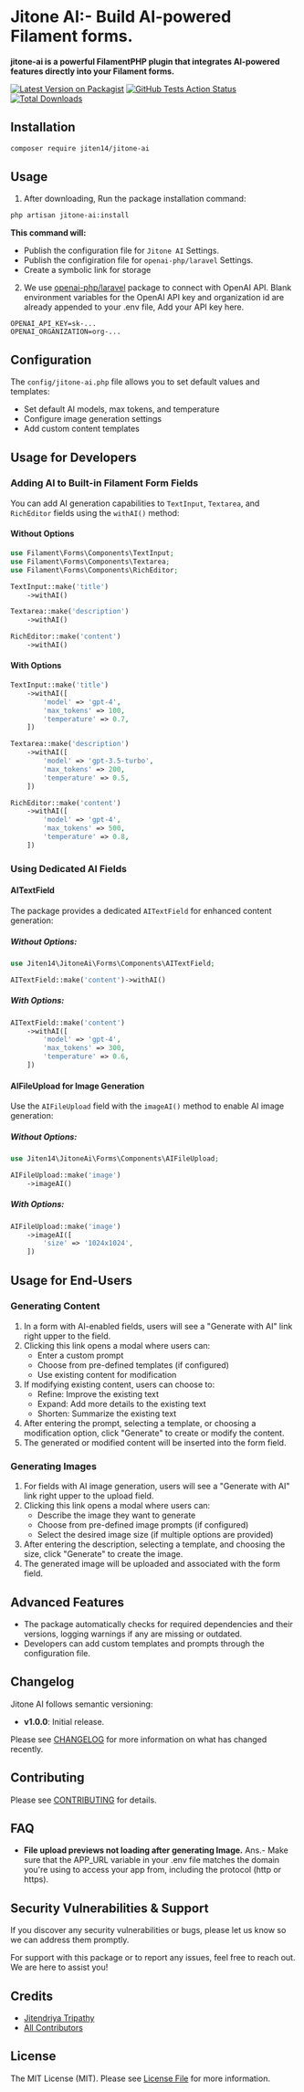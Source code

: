 
# Jitone AI:- Build AI-powered Filament forms.

**jitone-ai is a powerful FilamentPHP plugin that integrates AI-powered features directly into your Filament forms.**

[![Latest Version on Packagist](https://img.shields.io/packagist/v/jiten14/jitone-ai.svg?style=flat-square)](https://packagist.org/packages/jiten14/jitone-ai)
[![GitHub Tests Action Status](https://img.shields.io/github/actions/workflow/status/jiten14/jitone-ai/run-tests.yml?branch=main&label=tests&style=flat-square)](https://github.com/jiten14/jitone-ai/actions?query=workflow%3Arun-tests+branch%3Amain)
[![Total Downloads](https://img.shields.io/packagist/dt/jiten14/jitone-ai.svg?style=flat-square)](https://packagist.org/packages/jiten14/jitone-ai)


## Installation

```bash
composer require jiten14/jitone-ai
```
## Usage
1. After downloading, Run the package installation command:

```bash
php artisan jitone-ai:install
```

**This command will:**
- Publish the configuration file for `Jitone AI` Settings.
- Publish the configiration file for `openai-php/laravel` Settings.
- Create a symbolic link for storage

2. We use [openai-php/laravel](https://github.com/openai-php/laravel) package to connect with OpenAI API. Blank environment variables for the OpenAI API key and organization id are already appended to your .env file, Add your API key here.

```env
OPENAI_API_KEY=sk-...
OPENAI_ORGANIZATION=org-...
```
## Configuration

The `config/jitone-ai.php` file allows you to set default values and templates:

* Set default AI models, max tokens, and temperature
* Configure image generation settings
* Add custom content templates

## Usage for Developers

### Adding AI to Built-in Filament Form Fields

You can add AI generation capabilities to `TextInput`, `Textarea`, and `RichEditor` fields using the `withAI()` method:

#### Without Options

```php
use Filament\Forms\Components\TextInput;
use Filament\Forms\Components\Textarea;
use Filament\Forms\Components\RichEditor;

TextInput::make('title')
    ->withAI()

Textarea::make('description')
    ->withAI()

RichEditor::make('content')
    ->withAI()
```

#### With Options

```php
TextInput::make('title')
    ->withAI([
        'model' => 'gpt-4',
        'max_tokens' => 100,
        'temperature' => 0.7,
    ])

Textarea::make('description')
    ->withAI([
        'model' => 'gpt-3.5-turbo',
        'max_tokens' => 200,
        'temperature' => 0.5,
    ])

RichEditor::make('content')
    ->withAI([
        'model' => 'gpt-4',
        'max_tokens' => 500,
        'temperature' => 0.8,
    ])
```

### Using Dedicated AI Fields

#### AITextField

The package provides a dedicated `AITextField` for enhanced content generation:

##### Without Options:

```php
use Jiten14\JitoneAi\Forms\Components\AITextField;

AITextField::make('content')->withAI()
```

##### With Options:

```php
AITextField::make('content')
    ->withAI([
        'model' => 'gpt-4',
        'max_tokens' => 300,
        'temperature' => 0.6,
    ])
```

#### AIFileUpload for Image Generation

Use the `AIFileUpload` field with the `imageAI()` method to enable AI image generation:

##### Without Options:

```php
use Jiten14\JitoneAi\Forms\Components\AIFileUpload;

AIFileUpload::make('image')
    ->imageAI()
```

##### With Options:

```php
AIFileUpload::make('image')
    ->imageAI([
        'size' => '1024x1024',
    ])
```

## Usage for End-Users

### Generating Content

1. In a form with AI-enabled fields, users will see a "Generate with AI" link right upper to the field.
2. Clicking this link opens a modal where users can:
   * Enter a custom prompt
   * Choose from pre-defined templates (if configured)
   * Use existing content for modification
3. If modifying existing content, users can choose to:
   * Refine: Improve the existing text
   * Expand: Add more details to the existing text
   * Shorten: Summarize the existing text
4. After entering the prompt, selecting a template, or choosing a modification option, click "Generate" to create or modify the content.
5. The generated or modified content will be inserted into the form field.

### Generating Images

1. For fields with AI image generation, users will see a "Generate with AI" link right upper to the upload field.
2. Clicking this link opens a modal where users can:
   * Describe the image they want to generate
   * Choose from pre-defined image prompts (if configured)
   * Select the desired image size (if multiple options are provided)
3. After entering the description, selecting a template, and choosing the size, click "Generate" to create the image.
4. The generated image will be uploaded and associated with the form field.

## Advanced Features

* The package automatically checks for required dependencies and their versions, logging warnings if any are missing or outdated.
* Developers can add custom templates and prompts through the configuration file.

## Changelog

Jitone AI follows semantic versioning:

- **v1.0.0**: Initial release.

Please see [CHANGELOG](CHANGELOG.md) for more information on what has changed recently.

## Contributing

Please see [CONTRIBUTING](.github/CONTRIBUTING.md) for details.

## FAQ
- **File upload previews not loading after generating Image.**
Ans.- Make sure that the APP_URL variable in your .env file matches the domain you're using to access your app from, including the protocol (http or https).

## Security Vulnerabilities & Support

If you discover any security vulnerabilities or bugs, please let us know so we can address them promptly. 

For support with this package or to report any issues, feel free to reach out. We are here to assist you!

## Credits

- [Jitendriya Tripathy](https://github.com/jiten14)
- [All Contributors](../../contributors)

## License

The MIT License (MIT). Please see [License File](LICENSE.md) for more information.